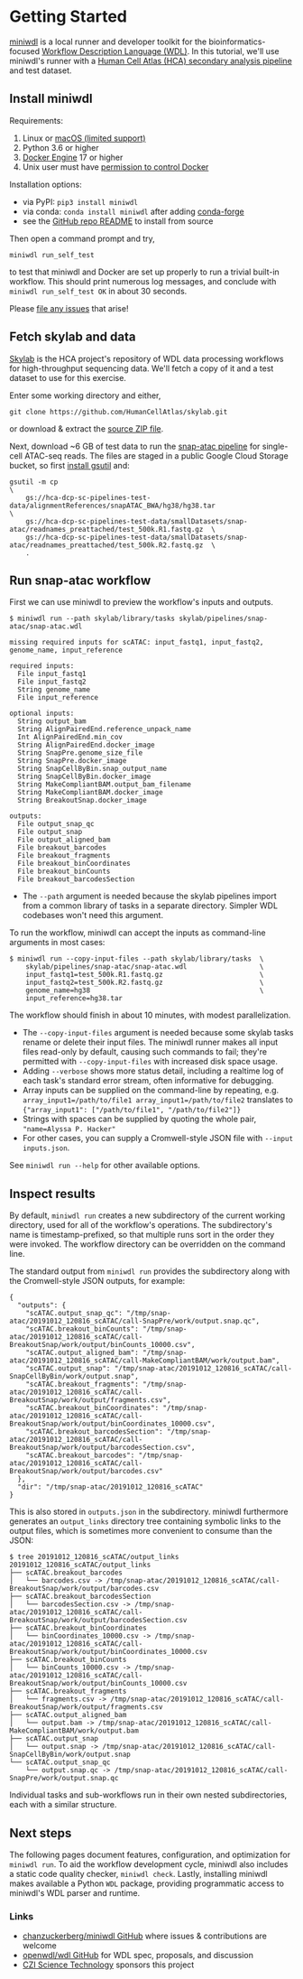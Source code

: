 # Getting Started

[miniwdl](https://github.com/chanzuckerberg/miniwdl/) is a local runner and developer toolkit for
the bioinformatics-focused [Workflow Description Language (WDL)](http://openwdl.org/>).  In this tutorial, we'll use miniwdl's runner with a [Human Cell Atlas (HCA) secondary analysis pipeline](https://github.com/HumanCellAtlas/skylab/) and test dataset.

## Install miniwdl

Requirements:

1. Linux or [macOS (limited support)](https://github.com/chanzuckerberg/miniwdl/issues/145)
2. Python 3.6 or higher
3. [Docker Engine](https://docs.docker.com/install/) 17 or higher
4. Unix user must have [permission to control Docker](https://docs.docker.com/install/linux/linux-postinstall/#manage-docker-as-a-non-root-user)


Installation options:

* via PyPI: `pip3 install miniwdl`
* via conda: `conda install miniwdl` after adding [conda-forge](https://conda-forge.org/docs/user/introduction.html)
* see the [GitHub repo README](https://github.com/chanzuckerberg/miniwdl/) to install from source

Then open a command prompt and try,

```miniwdl run_self_test```

to test that miniwdl and Docker are set up properly to run a trivial built-in workflow. This should print numerous log messages, and conclude with `miniwdl run_self_test OK` in about 30 seconds.

Please [file any issues](https://github.com/chanzuckerberg/miniwdl/issues) that arise!

## Fetch skylab and data

[Skylab](https://github.com/HumanCellAtlas/skylab/) is the HCA project's repository of WDL data processing workflows for high-throughput sequencing data. We'll fetch a copy of it and a test dataset to use for this exercise.

Enter some working directory and either,

```
git clone https://github.com/HumanCellAtlas/skylab.git
```

or download & extract the [source ZIP file](https://github.com/HumanCellAtlas/skylab/archive/master.zip).

Next, download ~6 GB of test data to run the [snap-atac pipeline](https://github.com/HumanCellAtlas/skylab/tree/master/pipelines/snap-atac) for single-cell ATAC-seq reads. The files are staged in a public Google Cloud Storage bucket, so first [install gsutil](https://cloud.google.com/storage/docs/gsutil_install) and:

```
gsutil -m cp                                                                                                 \
    gs://hca-dcp-sc-pipelines-test-data/alignmentReferences/snapATAC_BWA/hg38/hg38.tar                       \
    gs://hca-dcp-sc-pipelines-test-data/smallDatasets/snap-atac/readnames_preattached/test_500k.R1.fastq.gz  \
    gs://hca-dcp-sc-pipelines-test-data/smallDatasets/snap-atac/readnames_preattached/test_500k.R2.fastq.gz  \
    .
```

## Run snap-atac workflow

First we can use miniwdl to preview the workflow's inputs and outputs.

```
$ miniwdl run --path skylab/library/tasks skylab/pipelines/snap-atac/snap-atac.wdl

missing required inputs for scATAC: input_fastq1, input_fastq2, genome_name, input_reference

required inputs:
  File input_fastq1
  File input_fastq2
  String genome_name
  File input_reference

optional inputs:
  String output_bam
  String AlignPairedEnd.reference_unpack_name
  Int AlignPairedEnd.min_cov
  String AlignPairedEnd.docker_image
  String SnapPre.genome_size_file
  String SnapPre.docker_image
  String SnapCellByBin.snap_output_name
  String SnapCellByBin.docker_image
  String MakeCompliantBAM.output_bam_filename
  String MakeCompliantBAM.docker_image
  String BreakoutSnap.docker_image

outputs:
  File output_snap_qc
  File output_snap
  File output_aligned_bam
  File breakout_barcodes
  File breakout_fragments
  File breakout_binCoordinates
  File breakout_binCounts
  File breakout_barcodesSection
```

* The ``--path`` argument is needed because the skylab pipelines import from a common library of tasks in a separate directory. Simpler WDL codebases won't need this argument.

To run the workflow, miniwdl can accept the inputs as command-line arguments in most cases:

```
$ miniwdl run --copy-input-files --path skylab/library/tasks  \
    skylab/pipelines/snap-atac/snap-atac.wdl                  \
    input_fastq1=test_500k.R1.fastq.gz                        \
    input_fastq2=test_500k.R2.fastq.gz                        \
    genome_name=hg38                                          \
    input_reference=hg38.tar
```

The workflow should finish in about 10 minutes, with modest parallelization.

* The ``--copy-input-files`` argument is needed because some skylab tasks rename or delete their input files. The miniwdl runner makes all input files read-only by default, causing such commands to fail; they're permitted with ``--copy-input-files`` with increased disk space usage.
* Adding ``--verbose`` shows more status detail, including a realtime log of each task's standard error stream, often informative for debugging.
* Array inputs can be supplied on the command-line by repeating, e.g. `array_input1=/path/to/file1 array_input1=/path/to/file2` translates to `{"array_input1": ["/path/to/file1", "/path/to/file2"]}`
* Strings with spaces can be supplied by quoting the whole pair, `"name=Alyssa P. Hacker"`
* For other cases, you can supply a Cromwell-style JSON file with `--input inputs.json`.

See `miniwdl run --help` for other available options.

## Inspect results

By default, `miniwdl run` creates a new subdirectory of the current working directory, used for all of the workflow's operations. The subdirectory's name is timestamp-prefixed, so that multiple runs sort in the order they were invoked. The workflow directory can be overridden on the command line.

The standard output from `miniwdl run` provides the subdirectory along with the Cromwell-style JSON outputs, for example:

```
{
  "outputs": {
    "scATAC.output_snap_qc": "/tmp/snap-atac/20191012_120816_scATAC/call-SnapPre/work/output.snap.qc",
    "scATAC.breakout_binCounts": "/tmp/snap-atac/20191012_120816_scATAC/call-BreakoutSnap/work/output/binCounts_10000.csv",
    "scATAC.output_aligned_bam": "/tmp/snap-atac/20191012_120816_scATAC/call-MakeCompliantBAM/work/output.bam",
    "scATAC.output_snap": "/tmp/snap-atac/20191012_120816_scATAC/call-SnapCellByBin/work/output.snap",
    "scATAC.breakout_fragments": "/tmp/snap-atac/20191012_120816_scATAC/call-BreakoutSnap/work/output/fragments.csv",
    "scATAC.breakout_binCoordinates": "/tmp/snap-atac/20191012_120816_scATAC/call-BreakoutSnap/work/output/binCoordinates_10000.csv",
    "scATAC.breakout_barcodesSection": "/tmp/snap-atac/20191012_120816_scATAC/call-BreakoutSnap/work/output/barcodesSection.csv",
    "scATAC.breakout_barcodes": "/tmp/snap-atac/20191012_120816_scATAC/call-BreakoutSnap/work/output/barcodes.csv"
  },
  "dir": "/tmp/snap-atac/20191012_120816_scATAC"
}
```

This is also stored in `outputs.json` in the subdirectory. miniwdl furthermore generates an `output_links` directory tree containing symbolic links to the output files, which is sometimes more convenient to consume than the JSON:

```
$ tree 20191012_120816_scATAC/output_links
20191012_120816_scATAC/output_links
├── scATAC.breakout_barcodes
│   └── barcodes.csv -> /tmp/snap-atac/20191012_120816_scATAC/call-BreakoutSnap/work/output/barcodes.csv
├── scATAC.breakout_barcodesSection
│   └── barcodesSection.csv -> /tmp/snap-atac/20191012_120816_scATAC/call-BreakoutSnap/work/output/barcodesSection.csv
├── scATAC.breakout_binCoordinates
│   └── binCoordinates_10000.csv -> /tmp/snap-atac/20191012_120816_scATAC/call-BreakoutSnap/work/output/binCoordinates_10000.csv
├── scATAC.breakout_binCounts
│   └── binCounts_10000.csv -> /tmp/snap-atac/20191012_120816_scATAC/call-BreakoutSnap/work/output/binCounts_10000.csv
├── scATAC.breakout_fragments
│   └── fragments.csv -> /tmp/snap-atac/20191012_120816_scATAC/call-BreakoutSnap/work/output/fragments.csv
├── scATAC.output_aligned_bam
│   └── output.bam -> /tmp/snap-atac/20191012_120816_scATAC/call-MakeCompliantBAM/work/output.bam
├── scATAC.output_snap
│   └── output.snap -> /tmp/snap-atac/20191012_120816_scATAC/call-SnapCellByBin/work/output.snap
└── scATAC.output_snap_qc
    └── output.snap.qc -> /tmp/snap-atac/20191012_120816_scATAC/call-SnapPre/work/output.snap.qc
```

Individual tasks and sub-workflows run in their own nested subdirectories, each with a similar structure.

## Next steps

The following pages document features, configuration, and optimization for `miniwdl run`. To aid the workflow development cycle, miniwdl also includes a static code quality checker, `miniwdl check`. Lastly, installing miniwdl makes available a Python `WDL` package, providing programmatic access to miniwdl's WDL parser and runtime.

### Links

* [chanzuckerberg/miniwdl GitHub](https://github.com/chanzuckerberg/miniwdl/) where issues & contributions are welcome
* [openwdl/wdl GitHub](https://github.com/openwdl/wdl) for WDL spec, proposals, and discussion
* [CZI Science Technology](https://chanzuckerberg.com/technology/science/) sponsors this project
